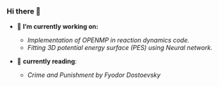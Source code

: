 ### Hi there 👋
   - 🔭 **I’m currently working on:** </br>
     * _Implementation of OPENMP in reaction dynamics code._</br>
     * _Fitting 3D potential energy surface (PES) using Neural network._
       
   - 📖 **currently reading**:
      * _Crime and Punishment by Fyodor Dostoevsky_

<!--
**aguyfromshivalik/aguyfromshivalik** is a ✨ _special_ ✨ repository because its `README.md` (this file) appears on your GitHub profile.

Here are some ideas to get you started:

 

- 👯 I’m looking to collaborate on ...
- 🤔 I’m looking for help with ...
- 💬 Ask me about ...
- 📫 How to reach me: ...
- 😄 Pronouns: ...
- ⚡ Fun fact: ...
-->
